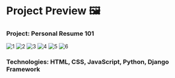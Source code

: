 <h1>Project Preview 🖼️</h1>

<h3>Project: Personal Resume 101
</h3>

![1](https://github.com/Harish007-hack/Resume/assets/63545094/9a66bf26-9dbf-4c37-801f-5de619d64450)
![2](https://github.com/Harish007-hack/Resume/assets/63545094/004bd532-345c-48a4-bb26-cfaaaf0ac4ca)
![3](https://github.com/Harish007-hack/Resume/assets/63545094/52731096-5e66-4185-9060-c1bab5a9b015)
![4](https://github.com/Harish007-hack/Resume/assets/63545094/16c84740-534d-480c-8feb-cc7254c38b84)
![5](https://github.com/Harish007-hack/Resume/assets/63545094/2a079346-1430-44e2-9b49-b63f1c4f2b6a)
![6](https://github.com/Harish007-hack/Resume/assets/63545094/74894807-45c7-4be6-96e9-a16288a0f3d2)

<h3>Technologies: HTML, CSS, JavaScript, Python, Django Framework</h3>
